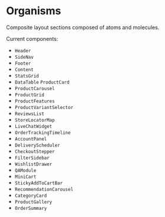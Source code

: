 # Organisms

Composite layout sections composed of atoms and molecules.

Current components:

- `Header`
- `SideNav`
- `Footer`
- `Content`
- `StatsGrid`
- `DataTable`
  `ProductCard`
- `ProductCarousel`
- `ProductGrid`
- `ProductFeatures`
- `ProductVariantSelector`
- `ReviewsList`
- `StoreLocatorMap`
- `LiveChatWidget`
- `OrderTrackingTimeline`
- `AccountPanel`
- `DeliveryScheduler`
- `CheckoutStepper`
- `FilterSidebar`
- `WishlistDrawer`
- `QAModule`
- `MiniCart`
- `StickyAddToCartBar`
- `RecommendationCarousel`
- `CategoryCard`
- `ProductGallery`
- `OrderSummary`
